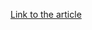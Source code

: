 [Link to the article](https://enigma0x3.net/2017/01/05/lateral-movement-using-the-mmc20-application-com-object/)
